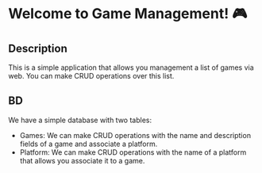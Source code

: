 # Welcome to Game Management! :video_game:

## Description

This is a simple application that allows you management a list of games via web. You can make CRUD operations over this list.

## BD

We have a simple database with two tables:

- Games: We can make CRUD operations with the name and description fields of a game and associate a platform.
- Platform: We can make CRUD operations with the name of a platform that allows you associate it to a game.